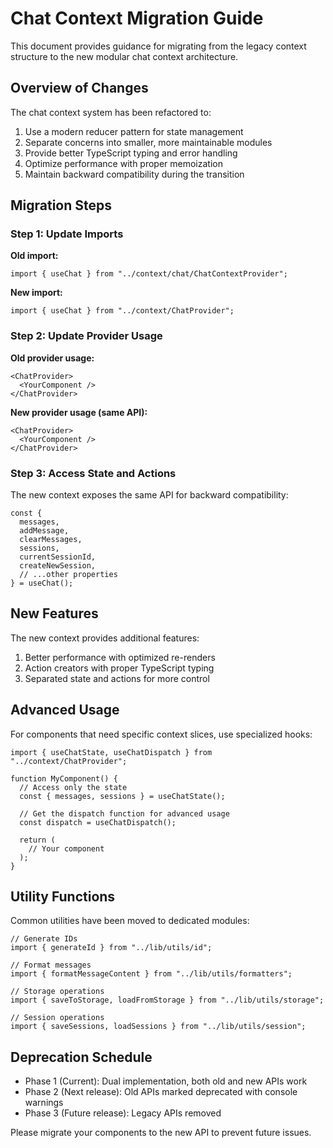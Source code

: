 # Chat Context Migration Guide

This document provides guidance for migrating from the legacy context structure to the new modular chat context architecture.

## Overview of Changes

The chat context system has been refactored to:

1. Use a modern reducer pattern for state management
2. Separate concerns into smaller, more maintainable modules
3. Provide better TypeScript typing and error handling
4. Optimize performance with proper memoization
5. Maintain backward compatibility during the transition

## Migration Steps

### Step 1: Update Imports

**Old import:**
```tsx
import { useChat } from "../context/chat/ChatContextProvider";
```

**New import:**
```tsx
import { useChat } from "../context/ChatProvider";
```

### Step 2: Update Provider Usage

**Old provider usage:**
```tsx
<ChatProvider>
  <YourComponent />
</ChatProvider>
```

**New provider usage (same API):**
```tsx
<ChatProvider>
  <YourComponent />
</ChatProvider>
```

### Step 3: Access State and Actions

The new context exposes the same API for backward compatibility:

```tsx
const { 
  messages, 
  addMessage,
  clearMessages,
  sessions,
  currentSessionId,
  createNewSession,
  // ...other properties
} = useChat();
```

## New Features

The new context provides additional features:

1. Better performance with optimized re-renders
2. Action creators with proper TypeScript typing
3. Separated state and actions for more control

## Advanced Usage

For components that need specific context slices, use specialized hooks:

```tsx
import { useChatState, useChatDispatch } from "../context/ChatProvider";

function MyComponent() {
  // Access only the state
  const { messages, sessions } = useChatState();
  
  // Get the dispatch function for advanced usage
  const dispatch = useChatDispatch();
  
  return (
    // Your component
  );
}
```

## Utility Functions

Common utilities have been moved to dedicated modules:

```tsx
// Generate IDs
import { generateId } from "../lib/utils/id";

// Format messages
import { formatMessageContent } from "../lib/utils/formatters";

// Storage operations
import { saveToStorage, loadFromStorage } from "../lib/utils/storage";

// Session operations
import { saveSessions, loadSessions } from "../lib/utils/session";
```

## Deprecation Schedule

- Phase 1 (Current): Dual implementation, both old and new APIs work
- Phase 2 (Next release): Old APIs marked deprecated with console warnings
- Phase 3 (Future release): Legacy APIs removed

Please migrate your components to the new API to prevent future issues.
